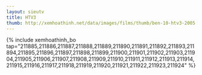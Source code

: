```yaml
---
layout: sieutv
title: HTV3
thumb: http://xemhoathinh.net/data/images/films/thumb/ben-10-htv3-2005.jpg
---
```

{% include xemhoathinh_bo tap="211885,211886,211887,211888,211889,211890,211891,211892,211893,211894,211895,211896,211897,211898,211899,211900,211901,211902,211903,211904,211905,211906,211907,211908,211909,211910,211911,211912,211913,211914,211915,211916,211917,211918,211919,211920,211921,211922,211923,211924" %} 

